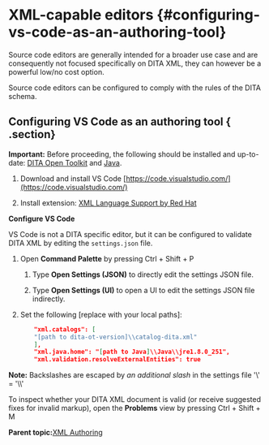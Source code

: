 # XML-capable editors {#configuring-vs-code-as-an-authoring-tool}

Source code editors are generally intended for a broader use case and are consequently not focused specifically on DITA XML, they can however be a powerful low/no cost option.

Source code editors can be configured to comply with the rules of the DITA schema.

## Configuring VS Code as an authoring tool { .section}

**Important:** Before proceeding, the following should be installed and up-to-date: [DITA Open Toolkit](https://www.dita-ot.org/) and [Java](https://www.oracle.com/java/technologies/javase-downloads.html).

1.  Download and install VS Code [https://code.visualstudio.com/](https://code.visualstudio.com/)

2.  Install extension: [XML Language Support by Red Hat](https://marketplace.visualstudio.com/items?itemName=redhat.java)


**Configure VS Code**

VS Code is not a DITA specific editor, but it can be configured to validate DITA XML by editing the `settings.json` file.

1.  Open **Command Palette** by pressing Ctrl + Shift + P

    1.  Type **Open Settings \(JSON\)** to directly edit the settings JSON file.

    2.  Type **Open Settings \(UI\)** to open a UI to edit the settings JSON file indirectly.

2.  Set the following \[replace with your local paths\]:


```json
       "xml.catalogs": [
       "[path to dita-ot-version]\\catalog-dita.xml"
       ],
       "xml.java.home": "[path to Java]\\Java\\jre1.8.0_251",
       "xml.validation.resolveExternalEntities": true
```

**Note:** Backslashes are escaped by *an additional slash* in the settings file '\\' = '\\\\'

To inspect whether your DITA XML document is valid \(or receive suggested fixes for invalid markup\), open the **Problems** view by pressing Ctrl + Shift + M

**Parent topic:**[XML Authoring](../topics/xml_authoring.md)
